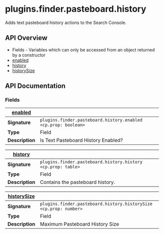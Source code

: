 # plugins.finder.pasteboard.history

Adds text pasteboard history actions to the Search Console.

## API Overview
* Fields - Variables which can only be accessed from an object returned by a constructor
 * [enabled](#enabled)
 * [history](#history)
 * [historySize](#historySize)

## API Documentation

### Fields

| [enabled](#enabled)         |                                                                                     |
| --------------------------------------------|-------------------------------------------------------------------------------------|
| **Signature**                               | `plugins.finder.pasteboard.history.enabled <cp.prop: boolean>`                                                                    |
| **Type**                                    | Field                                                                     |
| **Description**                             | Is Text Pasteboard History Enabled?                                                                     |

| [history](#history)         |                                                                                     |
| --------------------------------------------|-------------------------------------------------------------------------------------|
| **Signature**                               | `plugins.finder.pasteboard.history.history <cp.prop: table>`                                                                    |
| **Type**                                    | Field                                                                     |
| **Description**                             | Contains the pasteboard history.                                                                     |

| [historySize](#historySize)         |                                                                                     |
| --------------------------------------------|-------------------------------------------------------------------------------------|
| **Signature**                               | `plugins.finder.pasteboard.history.historySize <cp.prop: number>`                                                                    |
| **Type**                                    | Field                                                                     |
| **Description**                             | Maximum Pasteboard History Size                                                                     |

